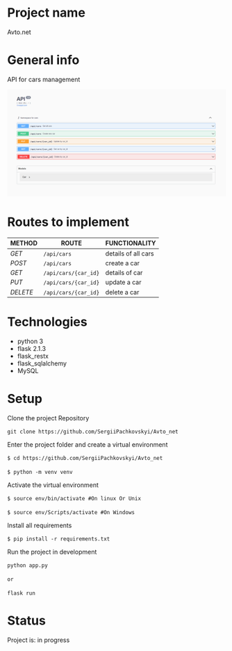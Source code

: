 # Project name
Avto.net

# General info
API for cars management

![](static/images/API.png)

# Routes to implement
| METHOD   | ROUTE                    | FUNCTIONALITY       |
|----------|--------------------------|---------------------|
| *GET*    | ```/api/cars```          | details of all cars |
| *POST*   | ```/api/cars```          | create a car        |
| *GET*    | ```/api/cars/{car_id}``` | details of car      |
| *PUT*    | ```/api/cars/{car_id}``` | update a car        |
| *DELETE* | ```/api/cars/{car_id}``` | delete a car        |


# Technologies
* python 3
* flask 2.1.3
* flask_restx
* flask_sqlalchemy
* MySQL

# Setup

Clone the project Repository
```
git clone https://github.com/SergiiPachkovskyi/Avto_net

```

Enter the project folder and create a virtual environment
``` 
$ cd https://github.com/SergiiPachkovskyi/Avto_net 

$ python -m venv venv 

```

Activate the virtual environment
``` 
$ source env/bin/activate #On linux Or Unix

$ source env/Scripts/activate #On Windows  
```

Install all requirements

```
$ pip install -r requirements.txt
```

Run the project in development 
``` 
python app.py

or

flask run 
```

# Status
Project is: in progress
